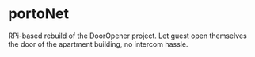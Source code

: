 # portoNet
RPi-based rebuild of the DoorOpener project. Let guest open themselves the door of the apartment building, no intercom hassle.
